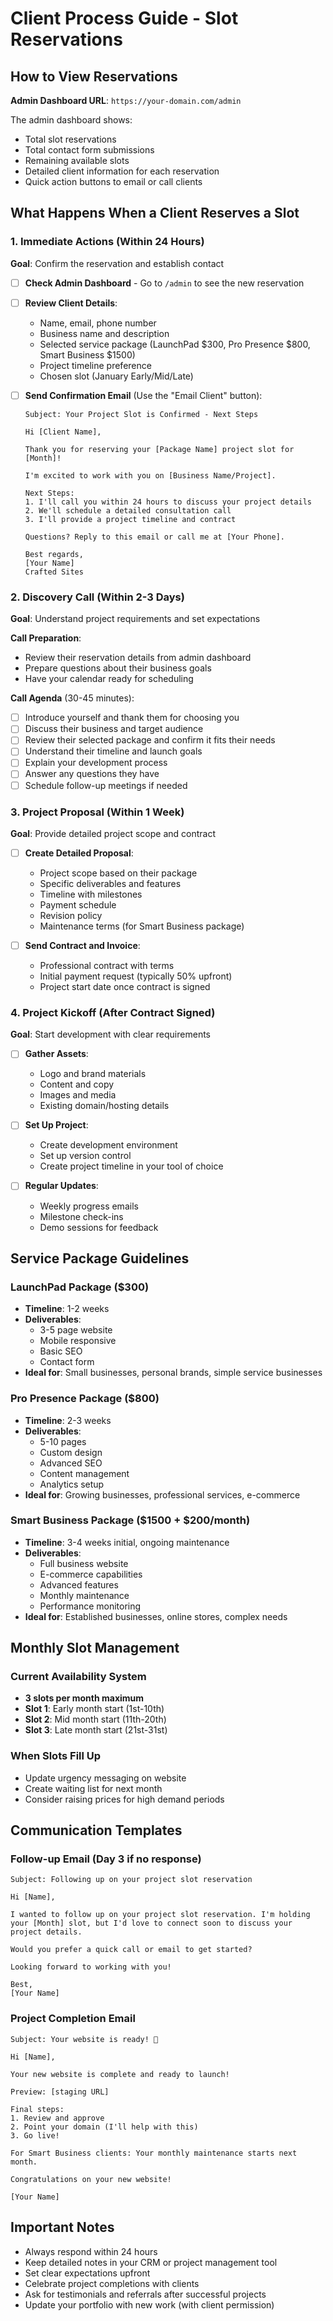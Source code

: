 # Client Process Guide - Slot Reservations

## How to View Reservations

**Admin Dashboard URL**: `https://your-domain.com/admin`

The admin dashboard shows:
- Total slot reservations
- Total contact form submissions  
- Remaining available slots
- Detailed client information for each reservation
- Quick action buttons to email or call clients

## What Happens When a Client Reserves a Slot

### 1. Immediate Actions (Within 24 Hours)
**Goal**: Confirm the reservation and establish contact

- [ ] **Check Admin Dashboard** - Go to `/admin` to see the new reservation
- [ ] **Review Client Details**:
  - Name, email, phone number
  - Business name and description
  - Selected service package (LaunchPad $300, Pro Presence $800, Smart Business $1500)
  - Project timeline preference
  - Chosen slot (January Early/Mid/Late)

- [ ] **Send Confirmation Email** (Use the "Email Client" button):
  ```
  Subject: Your Project Slot is Confirmed - Next Steps
  
  Hi [Client Name],
  
  Thank you for reserving your [Package Name] project slot for [Month]!
  
  I'm excited to work with you on [Business Name/Project].
  
  Next Steps:
  1. I'll call you within 24 hours to discuss your project details
  2. We'll schedule a detailed consultation call
  3. I'll provide a project timeline and contract
  
  Questions? Reply to this email or call me at [Your Phone].
  
  Best regards,
  [Your Name]
  Crafted Sites
  ```

### 2. Discovery Call (Within 2-3 Days)
**Goal**: Understand project requirements and set expectations

**Call Preparation**:
- Review their reservation details from admin dashboard
- Prepare questions about their business goals
- Have your calendar ready for scheduling

**Call Agenda** (30-45 minutes):
- [ ] Introduce yourself and thank them for choosing you
- [ ] Discuss their business and target audience
- [ ] Review their selected package and confirm it fits their needs
- [ ] Understand their timeline and launch goals
- [ ] Explain your development process
- [ ] Answer any questions they have
- [ ] Schedule follow-up meetings if needed

### 3. Project Proposal (Within 1 Week)
**Goal**: Provide detailed project scope and contract

- [ ] **Create Detailed Proposal**:
  - Project scope based on their package
  - Specific deliverables and features
  - Timeline with milestones
  - Payment schedule
  - Revision policy
  - Maintenance terms (for Smart Business package)

- [ ] **Send Contract and Invoice**:
  - Professional contract with terms
  - Initial payment request (typically 50% upfront)
  - Project start date once contract is signed

### 4. Project Kickoff (After Contract Signed)
**Goal**: Start development with clear requirements

- [ ] **Gather Assets**:
  - Logo and brand materials
  - Content and copy
  - Images and media
  - Existing domain/hosting details

- [ ] **Set Up Project**:
  - Create development environment
  - Set up version control
  - Create project timeline in your tool of choice

- [ ] **Regular Updates**:
  - Weekly progress emails
  - Milestone check-ins
  - Demo sessions for feedback

## Service Package Guidelines

### LaunchPad Package ($300)
- **Timeline**: 1-2 weeks
- **Deliverables**: 
  - 3-5 page website
  - Mobile responsive
  - Basic SEO
  - Contact form
- **Ideal for**: Small businesses, personal brands, simple service businesses

### Pro Presence Package ($800)
- **Timeline**: 2-3 weeks
- **Deliverables**:
  - 5-10 pages
  - Custom design
  - Advanced SEO
  - Content management
  - Analytics setup
- **Ideal for**: Growing businesses, professional services, e-commerce

### Smart Business Package ($1500 + $200/month)
- **Timeline**: 3-4 weeks initial, ongoing maintenance
- **Deliverables**:
  - Full business website
  - E-commerce capabilities
  - Advanced features
  - Monthly maintenance
  - Performance monitoring
- **Ideal for**: Established businesses, online stores, complex needs

## Monthly Slot Management

### Current Availability System
- **3 slots per month maximum**
- **Slot 1**: Early month start (1st-10th)
- **Slot 2**: Mid month start (11th-20th) 
- **Slot 3**: Late month start (21st-31st)

### When Slots Fill Up
- Update urgency messaging on website
- Create waiting list for next month
- Consider raising prices for high demand periods

## Communication Templates

### Follow-up Email (Day 3 if no response)
```
Subject: Following up on your project slot reservation

Hi [Name],

I wanted to follow up on your project slot reservation. I'm holding your [Month] slot, but I'd love to connect soon to discuss your project details.

Would you prefer a quick call or email to get started?

Looking forward to working with you!

Best,
[Your Name]
```

### Project Completion Email
```
Subject: Your website is ready! 🎉

Hi [Name],

Your new website is complete and ready to launch! 

Preview: [staging URL]

Final steps:
1. Review and approve
2. Point your domain (I'll help with this)
3. Go live!

For Smart Business clients: Your monthly maintenance starts next month.

Congratulations on your new website!

[Your Name]
```

## Important Notes

- Always respond within 24 hours
- Keep detailed notes in your CRM or project management tool
- Set clear expectations upfront
- Celebrate project completions with clients
- Ask for testimonials and referrals after successful projects
- Update your portfolio with new work (with client permission)